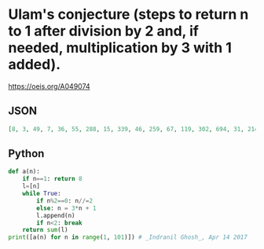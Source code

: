 # Ulam's conjecture \(steps to return n to 1 after division by 2 and, if needed, multiplication by 3 with 1 added\)\.
https://oeis.org/A049074
## JSON
```JSON
[8, 3, 49, 7, 36, 55, 288, 15, 339, 46, 259, 67, 119, 302, 694, 31, 214, 357, 519, 66, 148, 281, 633, 91, 658, 145, 101440, 330, 442, 724, 101104, 63, 841, 248, 540, 393, 535, 557, 2344, 106, 101331, 190, 1338, 325, 497, 679, 100979, 139, 806, 708, 1130, 197]
```
## Python
```Python
def a(n):
    if n==1: return 8
    l=[n]
    while True:
        if n%2==0: n//=2
        else: n = 3*n + 1
        l.append(n)
        if n<2: break
    return sum(l)
print([a(n) for n in range(1, 101)]) # _Indranil Ghosh_, Apr 14 2017
```
